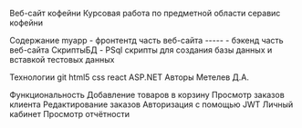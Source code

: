 Веб-сайт кофейни
Курсовая работа по предметной области серавис кофейни

Содержание
myapp - фронтентд часть веб-сайта
----- - бэкенд часть веб-сайта
СкриптыБД - PSql скрипты для создания базы данных и вставкой тестовых данных

Технологии
git html5 css react ASP.NET
Авторы
Метелев Д.А.

Функциональность
Добавление товаров в корзину
Просмотр заказов клиента
Редактирование заказов
Авторизация с помощью JWT
Личный кабинет 
Просмотр отчётности
